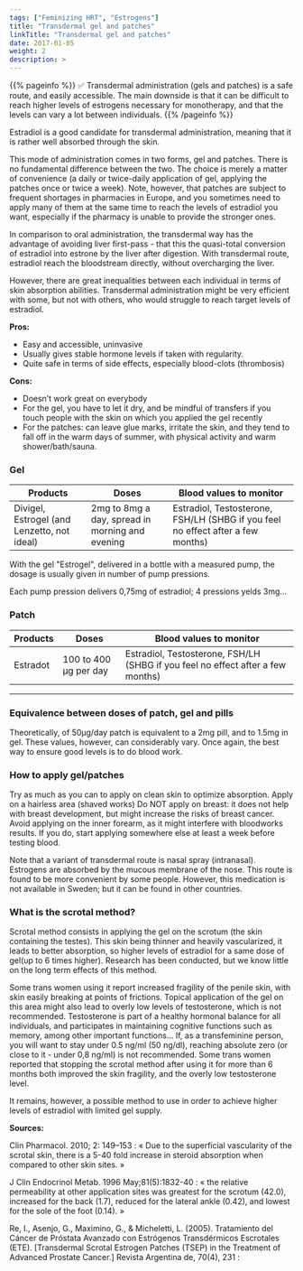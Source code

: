 ```yaml
---
tags: ["Feminizing HRT", "Estrogens"]
title: "Transdermal gel and patches"
linkTitle: "Transdermal gel and patches"
date: 2017-01-05
weight: 2
description: >
---
```


{{% pageinfo %}}
✅ Transdermal administration (gels and patches) is a safe route, and easily accessible. The main downside is that it can be difficult to reach higher levels of estrogens necessary for monotherapy, and that the levels can vary a lot between individuals.
{{% /pageinfo %}}

Estradiol is a good candidate for transdermal administration, meaning that it is rather well absorbed through the skin. 

This mode of administration comes in two forms, gel and patches. There is no fundamental difference between the two. The choice is merely a matter of convenience (a daily or twice-daily application of gel, applying the patches once or twice a week). Note, however, that patches are subject to frequent shortages in pharmacies in Europe, and you sometimes need to apply many of them at the same time to reach the levels of estradiol you want, especially if the pharmacy is unable to provide the stronger ones.

In comparison to oral administration, the transdermal way has the advantage of avoiding liver first-pass - that this the quasi-total conversion of estradiol into estrone by the liver after digestion. With transdermal route, estradiol reach the bloodstream directly, without overcharging the liver.

However, there are great inequalities between each individual in terms of skin absorption abilities. Transdermal administration might be very efficient with some, but not with others, who would struggle to reach target levels of estradiol.
	
**Pros:**
- Easy and accessible, uninvasive
- Usually gives stable hormone levels if taken with regularity.
- Quite safe in terms of side effects, especially blood-clots (thrombosis)
	
**Cons:**
- Doesn’t work great on everybody
- For the gel, you have to let it dry, and be mindful of transfers if you touch people with the skin on which you applied the gel recently
- For the patches: can leave glue marks, irritate the skin, and they tend to fall off in the warm days of summer, with physical activity and warm shower/bath/sauna.

### Gel ###

|Products|Doses|Blood values to monitor|
|--------|-----|----|
|Divigel, Estrogel (and Lenzetto, not ideal)|2mg to 8mg a day, spread in morning and evening|Estradiol, Testosterone, FSH/LH (SHBG if you feel no effect after a few months)|

With the gel "Estrogel", delivered in a bottle with a measured pump, the dosage is usually given in number of pump pressions.

Each pump pression delivers 0,75mg of estradiol; 4 pressions yelds 3mg...

### Patch ###

|Products|Doses|Blood values to monitor|
|--------|-----|----|
|Estradot|100 to 400 µg per day|Estradiol, Testosterone, FSH/LH (SHBG if you feel no effect after a few months)|
	
---

### Equivalence between doses of patch, gel and pills ###

Theoretically, of 50µg/day patch is equivalent to a 2mg pill, and to 1.5mg in gel.
These values, however, can considerably vary. Once again, the best way to ensure good levels is to do blood work.

### How to apply gel/patches ###

Try as much as you can to apply on clean skin to optimize absorption.
Apply on a hairless area (shaved works)
Do NOT apply on breast: it does not help with breast development, but might increase the risks of breast cancer.
Avoid applying on the inner forearm, as it might interfere with bloodworks results. If you do, start applying somewhere else at least a week before testing blood.

Note that a variant of transdermal route is nasal spray (intranasal). Estrogens are absorbed by the mucous membrane of the nose. This route is found to be more convenient by some people. However, this medication is not available in Sweden; but it can be found in other countries.

### What is the scrotal method? ###

Scrotal method consists in applying the gel on the scrotum (the skin containing the testes). This skin being thinner and heavily vascularized, it leads to better absorption, so higher levels of estradiol for a same dose of gel(up to 6 times higher).
Research has been conducted, but we know little on the long term effects of this method.

Some trans women using it report increased fragility of the penile skin, with skin easily breaking at points of frictions. Topical application of the gel on this area might also lead to overly low levels of testosterone, which is not recommended. Testosterone is part of a healthy hormonal balance for all individuals, and participates in maintaining cognitive functions such as memory, among other important functions… If, as a transfeminine person, you will want to stay under 0.5 ng/ml (50 ng/dl), reaching absolute zero (or close to it - under 0,8 ng/ml) is not recommended. Some trans women reported that stopping the scrotal method after using it for more than 6 months both improved the skin fragility, and the overly low testosterone level.

It remains, however, a possible method to use in order to achieve higher levels of estradiol with limited gel supply.

**Sources:**

Clin Pharmacol. 2010; 2: 149–153 :
« Due to the superficial vascularity of the scrotal skin, there is a 5-40 fold increase in steroid absorption when compared to other skin sites. »

J Clin Endocrinol Metab. 1996 May;81(5):1832-40 : 
« the relative permeability at other application sites was greatest for the scrotum (42.0), increased for the back (1.7), reduced for the lateral ankle (0.42), and lowest for the sole of the foot (0.14). »

Re, I., Asenjo, G., Maximino, G., & Micheletti, L. (2005). Tratamiento del Cáncer de Próstata Avanzado con Estrógenos Transdérmicos Escrotales (ETE). [Transdermal Scrotal Estrogen Patches (TSEP) in the Treatment of Advanced Prostate Cancer.] Revista Argentina de, 70(4), 231 :


